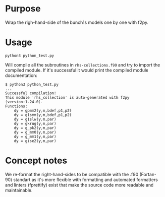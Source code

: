 # Purpose

Wrap the righ-hand-side of the bunch1s models one by one with f2py.

# Usage

```shell
python3 python_test.py
```

Will compile all the subroutines in `rhs-collections.f90` and try to import the compiled module.
If it's successful it would print the compiled module documentation:

```shell
$ python3 python_test.py
...
Successful compilation!
This module 'rhs_collection' is auto-generated with f2py (version:1.24.0).
Functions:
    dy = gpmm2(y,m,bdef,p1,p2)
    dy = g1smm(y,m,bdef,p1,p2)
    dy = g1slw(y,m,par)
    dy = gkrug(y,m,par)
    dy = g_pk2(y,m,par)
    dy = g_mm0(y,m,par)
    dy = g_mm1(y,m,par)
    dy = gise2(y,m,par)
```

# Concept notes

We re-format the right-hand-sides to be compatible with the .f90 (Fortan-90) standart as it's more flexible with formatting
and automated formatters and linters (fprettify) exist that make the source code more readable and maintainable.